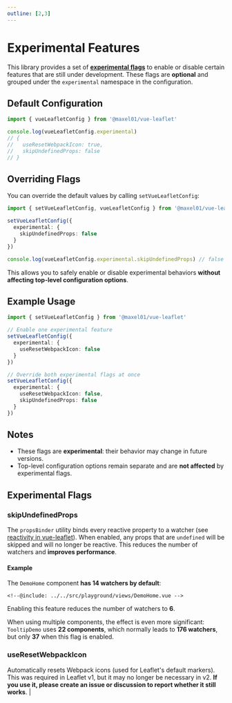 ```yaml
---
outline: [2,3]
---
```


# Experimental Features

This library provides a set of **[experimental flags](#experimental-flags)** to enable or disable certain features that are still under development. These flags are **optional** and grouped under the `experimental` namespace in the configuration.

## Default Configuration

```ts
import { vueLeafletConfig } from '@maxel01/vue-leaflet'

console.log(vueLeafletConfig.experimental)
// {
//   useResetWebpackIcon: true,
//   skipUndefinedProps: false
// }
```

## Overriding Flags

You can override the default values by calling `setVueLeafletConfig`:

```ts
import { setVueLeafletConfig, vueLeafletConfig } from '@maxel01/vue-leaflet'

setVueLeafletConfig({
  experimental: {
    skipUndefinedProps: false
  }
})

console.log(vueLeafletConfig.experimental.skipUndefinedProps) // false
```

This allows you to safely enable or disable experimental behaviors **without affecting top-level configuration options**.

## Example Usage

```ts
import { setVueLeafletConfig } from '@maxel01/vue-leaflet'

// Enable one experimental feature
setVueLeafletConfig({
  experimental: {
    useResetWebpackIcon: false
  }
})

// Override both experimental flags at once
setVueLeafletConfig({
  experimental: {
    useResetWebpackIcon: false,
    skipUndefinedProps: false
  }
})
```

## Notes

* These flags are **experimental**: their behavior may change in future versions.
* Top-level configuration options remain separate and are **not affected** by experimental flags.

## Experimental Flags
### skipUndefinedProps
The `propsBinder` utility binds every reactive property to a watcher (see [reactivity in vue-leaflet](./reactivity-leaflet)). When enabled, any props that are `undefined` will be skipped and will no longer be reactive. This reduces the number of watchers and **improves performance**.

#### Example
The `DemoHome` component **has 14 watchers by default**:
```vue
<!--@include: ../../src/playground/views/DemoHome.vue -->
```
Enabling this feature reduces the number of watchers to **6**.

When using multiple components, the effect is even more significant: `TooltipDemo` uses **22 components**, which normally leads to **176 watchers**, but only **37** when this flag is enabled.

### useResetWebpackIcon

Automatically resets Webpack icons (used for Leaflet's default markers). This was required in Leaflet v1, but it may no longer be necessary in v2. **If you use it, please create an issue or discussion to report whether it still works**.                                                 |